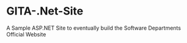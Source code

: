 # GITA-.Net-Site
A Sample ASP.NET Site to eventually build the Software Departments Official Website

